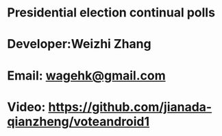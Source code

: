 # Presidential election continual polls

# Developer:Weizhi Zhang

# Email: wagehk@gmail.com

# Video: https://github.com/jianada-qianzheng/voteandroid1
